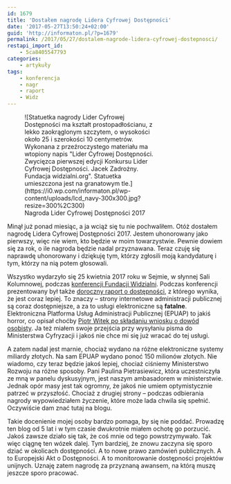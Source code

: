 ```yaml
---
id: 1679
title: 'Dostałem nagrodę Lidera Cyfrowej Dostępności'
date: '2017-05-27T13:50:24+02:00'
guid: 'http://informaton.pl/?p=1679'
permalink: /2017/05/27/dostalem-nagrode-lidera-cyfrowej-dostepnosci/
restapi_import_id:
    - 5ca8405547793
categories:
    - artykuły
tags:
    - konferencja
    - nagr
    - raport
    - Widz
---
```


<figure aria-describedby="caption-attachment-1676" class="wp-caption alignleft" id="attachment_1676" style="width: 300px">![Statuetka nagrody Lider Cyfrowej Dostępności ma kształt prostopadłościanu, z lekko zaokrąglonym szczytem, o wysokości około 25 i szerokości 10 centymetrów. Wykonana z przeźroczystego materiału ma wtopiony napis "Lider Cyfrowej Dostępności. Zwycięzca pierwszej edycji Konkursu Lider Cyfrowej Dostępności. Jacek Zadrożny. Fundacja widzialni.org". Statuetka umieszczona jest na granatowym tle.](https://i0.wp.com/informaton.pl/wp-content/uploads/lcd_navy-300x300.jpg?resize=300%2C300)<figcaption class="wp-caption-text" id="caption-attachment-1676">Nagroda Lider Cyfrowej Dostępności 2017</figcaption></figure>Minął już ponad miesiąc, a ja wciąż się tu nie pochwaliłem. Otóż dostałem nagrodę Lidera Cyfrowej Dostępności 2017. Jestem uhonorowany jako pierwszy, więc nie wiem, kto będzie w moim towarzystwie. Pewnie dowiem się za rok, o ile nagroda będzie nadal przyznawana. Teraz czuję się naprawdę uhonorowany i dziękuję tym, którzy zgłosili moją kandydaturę i tym, którzy na nią potem głosowali.

Wszystko wydarzyło się 25 kwietnia 2017 roku w Sejmie, w słynnej Sali Kolumnowej, podczas [konferencji Fundacji Widzialni](http://widzialni.org/dostepnosc-uslug-trudny-obowiazek-czy-czysty-biznes,new,mg,6,308). Podczas konferencji prezentowany był także [doroczny raport o dostępności](http://widzialni.org/wyniki-raportu-dostepnosci-2017,new,mg,6,306), z którego wynika, że jest coraz lepiej. To znaczy – strony internetowe administracji publicznej są coraz dostępniejsze, a za to usługi elektroniczne są **fatalne**. Elektroniczna Platforma Usług Administracji Publicznej (EPUAP) to jakiś horror, co opisał choćby [Piotr Witek po składaniu wniosku o dowód osobisty](http://mojaszuflada.pl/wyrabianie-dowodu-osobistego-za-posrednictwem-elektronicznej-platformy-uslug-administracji-publicznej-epuap-wrazenia-i-komentarze/). Ja też miałem swoje przejścia przy wysyłaniu pisma do Ministerstwa Cyfryzacji i jakoś nie chce mi się już wracać do tej usługi.

A zatem nadal jest marnie, chociaż wydano na różne elektroniczne systemy miliardy złotych. Na sam EPUAP wydano ponoć 150 milionów złotych. Nie wiadomo, czy teraz będzie jakoś lepiej, chociaż ciśniemy Ministerstwo Rozwoju na różne sposoby. Pani Paulina Pietrasiewicz, która uczestniczyła ze mną w panelu dyskusyjnym, jest naszym ambasadorem w ministerstwie. Jednak opór masy jest tak ogromny, że jakoś nie umiem optymistycznie patrzeć w przyszłość. Chociaż z drugiej strony – podczas odbierania nagrody wypowiedziałem życzenie, które może lada chwila się spełnić. Oczywiście dam znać tutaj na blogu.

Takie docenienie mojej osoby bardzo pomaga, by się nie poddać. Prowadzę ten blog od 5 lat i w tym czasie dwukrotnie miałem ochotę go porzucić. Jakoś zawsze działo się tak, że coś mnie od tego powstrzymywało. Tak więc ciągnę ten wózek dalej. Tym bardziej, że znowu zaczyna się sporo dziać w okolicach dostępności. A to nowe prawo zamówień publicznych. A to Europejski Akt o Dostępności. A to monitorowanie dostępności projektów unijnych. Uznaję zatem nagrodę za przyznaną awansem, na którą muszę jeszcze sporo pracować.
